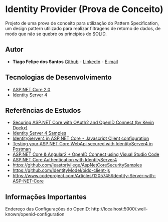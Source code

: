 # Identity Provider (Prova de Conceito)

Projeto de uma prova de conceito para utilização do Pattern Specification, um design pattern utilizado para realizar filtragens de retorno de dados, de modo que não se quebre os principios do SOLID.

## Autor

- **Tiago Felipe dos Santos**
  [Github](https://github.com/taigosantos) - [Linkedin](https://www.linkedin.com/in/tiago-santos-36b25341/) - [E-mail](mailto:taigobrasil@gmail.com)

## Tecnologias de Desenvolvimento

- [ASP.NET Core 2.0](https://en.wikipedia.org/wiki/Specification_pattern)
- [Identity Server 4](https://identityserver.io/)

## Referências de Estudos

- [Securing ASP.NET Core with OAuth2 and OpenID Connect (by Kevin Dockx)](https://app.pluralsight.com/library/courses/asp-dotnet-core-oauth2-openid-connect-securing/table-of-contents)
- [Identity Server 4 Samples](https://github.com/IdentityServer/IdentityServer4.Samples)
- [IdentityServer4 in ASP.NET Core  - Javascript Client configuration](https://medium.com/@jorge.cotillo/identityserver4-in-asp-net-core-javascript-client-configuration-42ed4874a979)
- [Testing your ASP.NET Core WebApi secured with IdentityServer4 in Postman](https://medium.com/all-technology-feeds/testing-your-asp-net-core-webapi-secured-with-identityserver4-in-postman-97eee976aa16)
- [ASP.NET Core & Angular2 + OpenID Connect using Visual Studio Code](https://medium.com/@jorge.cotillo/asp-net-core-angular2-openid-connect-using-visual-studio-code-ed10327bb31a)
- [ASP.NET Core Authentication with IdentityServer4](https://blogs.msdn.microsoft.com/webdev/2017/01/23/asp-net-core-authentication-with-identityserver4/)
- https://github.com/leastprivilege/AspNetCoreSecuritySamples
- https://github.com/IdentityModel/oidc-client-js
- https://www.codeproject.com/Articles/1205745/Identity-Server-with-ASP-NET-Core

## Informações Importantes

Endereço das Configurações do OpenID:
http://localhost:5000/.well-known/openid-configuration